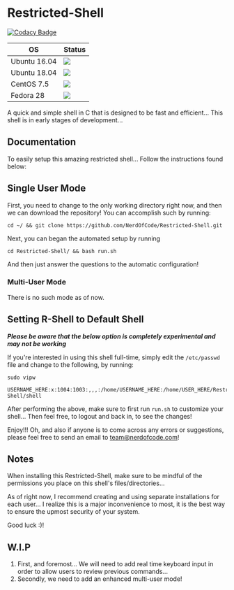 # Restricted-Shell

[![Codacy Badge](https://api.codacy.com/project/badge/Grade/0889612457db4cad8696f21db3b970bc)](https://app.codacy.com/app/NerdOfCode/Restricted-Shell?utm_source=github.com&utm_medium=referral&utm_content=NerdOfCode/Restricted-Shell&utm_campaign=Badge_Grade_Dashboard)

| OS | Status |
|----|--------|
| Ubuntu 16.04 | <img src="https://img.shields.io/badge/Build-Passing-brightgreen.svg">               |
| Ubuntu 18.04 | <img src="https://img.shields.io/badge/Build-Passing-brightgreen.svg">               |
| CentOS 7.5   | <img src="https://img.shields.io/badge/Build-Passing-brightgreen.svg">               |
| Fedora 28    | <img src="https://img.shields.io/codeship/d6c1ddd0-16a3-0132-5f85-2e35c05e22b1.svg"> |

A quick and simple shell in C that is designed to be fast and efficient... This shell is in early stages of development...

## Documentation
To easily setup this amazing restricted shell... Follow the instructions found below:

## Single User Mode

First, you need to change to the only working directory right now, and then we can download the repository! You can accomplish such by running: 

```shell
cd ~/ && git clone https://github.com/NerdOfCode/Restricted-Shell.git
```

Next, you can began the automated setup by running

```shell
cd Restricted-Shell/ && bash run.sh
```
And then just answer the questions to the automatic configuration!

### Multi-User Mode

There is no such mode as of now.

## Setting R-Shell to Default Shell

***Please be aware that the below option is completely experimental and may not be working***

If you're interested in using this shell full-time, simply edit the `/etc/passwd` file and change to the following, by running:

```shell
sudo vipw 

USERNAME_HERE:x:1004:1003:,,,:/home/USERNAME_HERE:/home/USER_HERE/Restricted-Shell/shell
```

After performing the above, make sure to first run `run.sh` to customize your shell... Then feel free, to logout and back in, to see the changes!

Enjoy!!! Oh, and also if anyone is to come across any errors or suggestions, please feel free to send an email to team@nerdofcode.com!

## Notes

When installing this Restricted-Shell, make sure to be mindful of the permissions you place on this shell's files/directories...

As of right now, I recommend creating and using separate installations for each user... I realize this is a major inconvenience to most, it is the best way to ensure the upmost security of your system.

Good luck :)!

## W.I.P

1.  First, and foremost... We will need to add real time keyboard input in order to allow users to review previous commands...
2.  Secondly, we need to add an enhanced multi-user mode!
